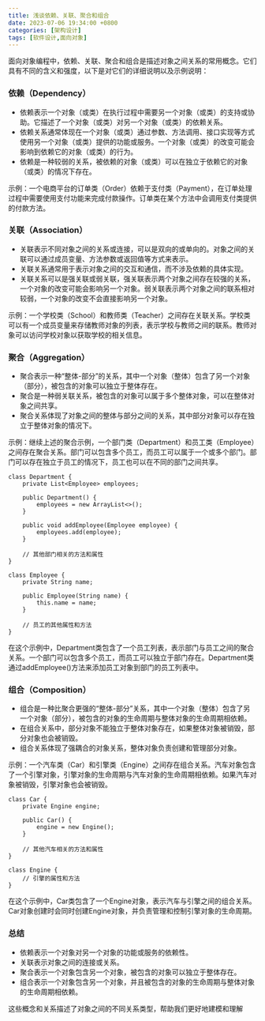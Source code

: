```yaml
---
title: 浅谈依赖、关联、聚合和组合
date: 2023-07-06 19:34:00 +0800
categories: [架构设计]
tags: [软件设计,面向对象]
---
```


面向对象编程中，依赖、关联、聚合和组合是描述对象之间关系的常用概念。它们具有不同的含义和强度，以下是对它们的详细说明以及示例说明：

### 依赖（Dependency）

   - 依赖表示一个对象（或类）在执行过程中需要另一个对象（或类）的支持或协助。它描述了一个对象（或类）对另一个对象（或类）的依赖关系。
   - 依赖关系通常体现在一个对象（或类）通过参数、方法调用、接口实现等方式使用另一个对象（或类）提供的功能或服务。一个对象（或类）的改变可能会影响到依赖它的对象（或类）的行为。
   - 依赖是一种较弱的关系，被依赖的对象（或类）可以在独立于依赖它的对象（或类）的情况下存在。
   
   示例：一个电商平台的订单类（Order）依赖于支付类（Payment），在订单处理过程中需要使用支付功能来完成付款操作。订单类在某个方法中会调用支付类提供的付款方法。

### 关联（Association）

   - 关联表示不同对象之间的关系或连接，可以是双向的或单向的。对象之间的关联可以通过成员变量、方法参数或返回值等方式来表示。
   - 关联关系通常用于表示对象之间的交互和通信，而不涉及依赖的具体实现。
   - 关联关系可以是强关联或弱关联，强关联表示两个对象之间存在较强的关系，一个对象的改变可能会影响另一个对象。弱关联表示两个对象之间的联系相对较弱，一个对象的改变不会直接影响另一个对象。
   
   示例：一个学校类（School）和教师类（Teacher）之间存在关联关系。学校类可以有一个成员变量来存储教师对象的列表，表示学校与教师之间的联系。教师对象可以访问学校对象以获取学校的相关信息。

### 聚合（Aggregation）

   - 聚合表示一种“整体-部分”的关系，其中一个对象（整体）包含了另一个对象（部分），被包含的对象可以独立于整体存在。
   - 聚合是一种弱关联关系，被包含的对象可以属于多个整体对象，可以在整体对象之间共享。
   - 聚合关系体现了对象之间的整体与部分之间的关系，其中部分对象可以存在独立于整体对象的情况下。
   
   示例：继续上述的聚合示例，一个部门类（Department）和员工类（Employee）之间存在聚合关系。部门可以包含多个员工，而员工可以属于一个或多个部门。部门可以存在独立于员工的情况下，员工也可以在不同的部门之间共享。

```
class Department {
    private List<Employee> employees;
    
    public Department() {
        employees = new ArrayList<>();
    }
    
    public void addEmployee(Employee employee) {
        employees.add(employee);
    }
    
    // 其他部门相关的方法和属性
}

class Employee {
    private String name;
    
    public Employee(String name) {
        this.name = name;
    }
    
    // 员工的其他属性和方法
}
```

在这个示例中，Department类包含了一个员工列表，表示部门与员工之间的聚合关系。一个部门可以包含多个员工，而员工可以独立于部门存在。Department类通过addEmployee()方法来添加员工对象到部门的员工列表中。


### 组合（Composition）

   - 组合是一种比聚合更强的“整体-部分”关系，其中一个对象（整体）包含了另一个对象（部分），被包含的对象的生命周期与整体对象的生命周期相依赖。
   - 在组合关系中，部分对象不能独立于整体对象存在，如果整体对象被销毁，部分对象也会被销毁。
   - 组合关系体现了强耦合的对象关系，整体对象负责创建和管理部分对象。
   
   示例：一个汽车类（Car）和引擎类（Engine）之间存在组合关系。汽车对象包含了一个引擎对象，引擎对象的生命周期与汽车对象的生命周期相依赖。如果汽车对象被销毁，引擎对象也会被销毁。

```
class Car {
    private Engine engine;
    
    public Car() {
        engine = new Engine();
    }
    
    // 其他汽车相关的方法和属性
}

class Engine {
    // 引擎的属性和方法
}
```

在这个示例中，Car类包含了一个Engine对象，表示汽车与引擎之间的组合关系。Car对象创建时会同时创建Engine对象，并负责管理和控制引擎对象的生命周期。

### 总结

- 依赖表示一个对象对另一个对象的功能或服务的依赖性。
- 关联表示对象之间的连接或关系。
- 聚合表示一个对象包含另一个对象，被包含的对象可以独立于整体存在。
- 组合表示一个对象包含另一个对象，并且被包含的对象的生命周期与整体对象的生命周期相依赖。

这些概念和关系描述了对象之间的不同关系类型，帮助我们更好地建模和理解